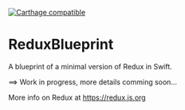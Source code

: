 [![Carthage compatible](https://img.shields.io/badge/Carthage-compatible-4BC51D.svg?style=flat)](https://github.com/Carthage/Carthage)

# ReduxBlueprint

A blueprint of a minimal version of Redux in Swift.

==> Work in progress, more details comming soon...

More info on Redux at https://redux.js.org
